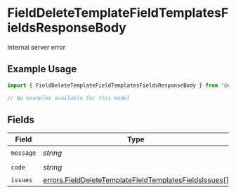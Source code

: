 # FieldDeleteTemplateFieldTemplatesFieldsResponseBody

Internal server error

## Example Usage

```typescript
import { FieldDeleteTemplateFieldTemplatesFieldsResponseBody } from "@documenso/sdk-typescript/models/errors";

// No examples available for this model
```

## Fields

| Field                                                                                                                          | Type                                                                                                                           | Required                                                                                                                       | Description                                                                                                                    |
| ------------------------------------------------------------------------------------------------------------------------------ | ------------------------------------------------------------------------------------------------------------------------------ | ------------------------------------------------------------------------------------------------------------------------------ | ------------------------------------------------------------------------------------------------------------------------------ |
| `message`                                                                                                                      | *string*                                                                                                                       | :heavy_check_mark:                                                                                                             | N/A                                                                                                                            |
| `code`                                                                                                                         | *string*                                                                                                                       | :heavy_check_mark:                                                                                                             | N/A                                                                                                                            |
| `issues`                                                                                                                       | [errors.FieldDeleteTemplateFieldTemplatesFieldsIssues](../../models/errors/fielddeletetemplatefieldtemplatesfieldsissues.md)[] | :heavy_minus_sign:                                                                                                             | N/A                                                                                                                            |